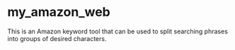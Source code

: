 # my_amazon_web
This is an Amazon keyword tool that can be used to split searching phrases into groups of desired characters.
